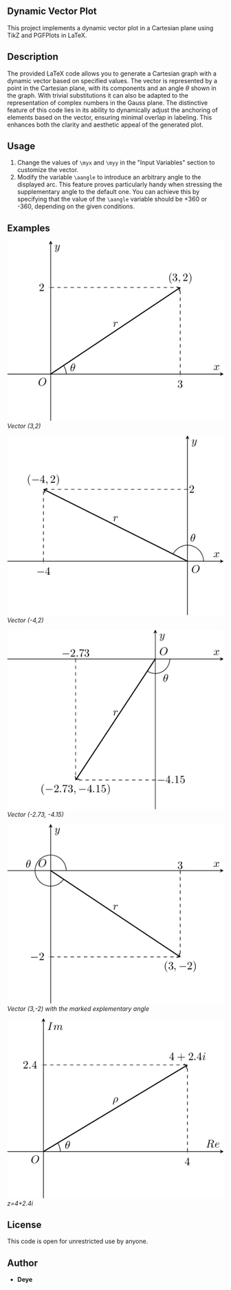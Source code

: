 ## Dynamic Vector Plot

This project implements a dynamic vector plot in a Cartesian plane using TikZ and PGFPlots in LaTeX.

## Description

The provided LaTeX code allows you to generate a Cartesian graph with a dynamic vector based on specified values. The vector is represented by a point in the Cartesian plane, with its components and an angle $\theta$ shown in the graph.
With trivial substitutions it can also be adapted to the representation of complex numbers in the Gauss plane.
The distinctive feature of this code lies in its ability to dynamically adjust the anchoring of elements based on the vector, ensuring minimal overlap in labeling. This enhances both the clarity and aesthetic appeal of the generated plot.

## Usage

1. Change the values of `\myx` and `\myy` in the "Input Variables" section to customize the vector.
2. Modify the variable `\aangle` to introduce an arbitrary angle to the displayed arc. This feature proves particularly handy when stressing the supplementary angle to the default one. You can achieve this by specifying that the value of the `\aangle` variable should be +360 or -360, depending on the given conditions.

## Examples

![Vector (3,2)](Plot_1.png)
*Vector (3,2)*

![Vector (-4,2)](Plot_2.png)
*Vector (-4,2)*

![Vector (-2.73, -4.15)](Plot_3.png)
*Vector (-2.73, -4.15)*

![Vector (3,-2) with the marked explementary angle](Plot_4.png)
*Vector (3,-2) with the marked explementary angle*

![Complex number](Plot_z.png)
*z=4+2.4i*

## License

This code is open for unrestricted use by anyone.

## Author

- **Deye**

